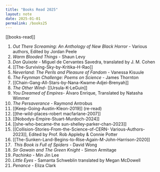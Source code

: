 ```yaml
---
title: "Books Read 2025"
layout: note
date: 2025-01-01
permalink: /books25
---
```


[[books-read]]

1. *Out There Screaming: An Anthology of New Black Horror* - Various authors, Edited by Jordan Peele
2. *Warm Blooded Things* - Shaun Levy
3. *Don Quixote* - Miguel de Cervantes Savedra, translated by J. M. Cohen
4. [[The-Surviving-Sky-by-Kritika-H-Rao]]
5. *Neverland: The Perils and Pleasure of Fandom* - Vanessa Kisuule
6. *The Feynman Challenge: Poems on Science* - James Thornton 
7.  [[Chain-Gang-All-Stars-by-Nana-Kwame-Adjei-Brenyah]]
8. *The Other Wind*- [[Ursula-K-LeGuin]]
9.  *You Dreamed of Empires*- Álvaro Enrique, Translated by Natasha Wimmer
10. *The Persaverance* - Raymond Antrobus
11. [[Keep-Going-Austin-Kleon-2019]] (re-read)
12. [[the-wild-places-robert macfarlane-2007]]
13. [[Nobodys-Empire-Stuart-Murdoch-2024]]
14. [[she-who-became-the sun-shelley-parker-chan-2023]]
15. [[Collision-Stories-From-the-Science-of-CERN- Various-Authors-2023]], Edited by Prof. Rob Appleby & Connie Potter
16. [[The-Sunken-Land-Begins-to-Rise-Again-M-John-Harrison-2020]]
17.  *This Book is Full of Spiders* - David Wong
18. *Sir Gawain and The Green Knight* - Simon Armitage
19. *Pachinko* - Min Jin Lee
20. *Little Eyes* - Samanta Schweblin translated by Megan McDowell
21. *Penance* - Eliza Clark